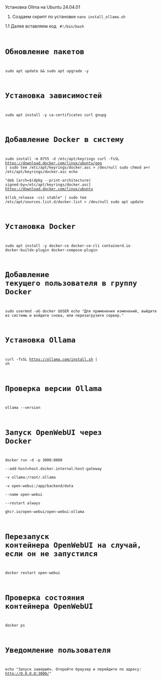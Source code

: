 Установка Ollma на Ubuntu 24.04.01

1. Создаем скрипт по установке
<code>nano install_ollama.sh</code>

1.1 Далее вставляем код
<code>
#!/bin/bash

# Обновление пакетов
sudo apt update && sudo apt upgrade -y

# Установка зависимостей
sudo apt install -y ca-certificates curl gnupg

# Добавление Docker в систему
sudo install -m 0755 -d /etc/apt/keyrings
curl -fsSL https://download.docker.com/linux/ubuntu/gpg | sudo tee /etc/apt/keyrings/docker.asc > /dev/null
sudo chmod a+r /etc/apt/keyrings/docker.asc
echo \
  "deb [arch=$(dpkg --print-architecture) signed-by=/etc/apt/keyrings/docker.asc] https://download.docker.com/linux/ubuntu \
  $(lsb_release -cs) stable" | sudo tee /etc/apt/sources.list.d/docker.list > /dev/null
sudo apt update

# Установка Docker
sudo apt install -y docker-ce docker-ce-cli containerd.io docker-buildx-plugin docker-compose-plugin

# Добавление текущего пользователя в группу Docker
sudo usermod -aG docker $USER
echo "Для применения изменений, выйдите из системы и войдите снова, или перезагрузите сервер."

# Установка Ollama
curl -fsSL https://ollama.com/install.sh | sh

# Проверка версии Ollama
ollama --version

# Запуск OpenWebUI через Docker
docker run -d -p 3000:8080 \
  --add-host=host.docker.internal:host-gateway \
  -v ollama:/root/.ollama \
  -v open-webui:/app/backend/data \
  --name open-webui \
  --restart always \
  ghcr.io/open-webui/open-webui:ollama

# Перезапуск контейнера OpenWebUI на случай, если он не запустился
docker restart open-webui

# Проверка состояния контейнера OpenWebUI
docker ps

# Уведомление пользователя
echo "Запуск завершён. Откройте браузер и перейдите по адресу: http://0.0.0.0:3000/"
